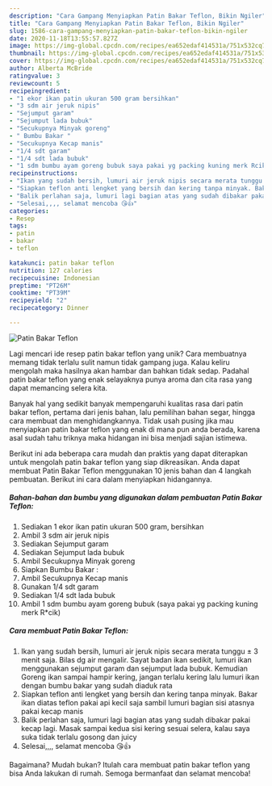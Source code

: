 ```yaml
---
description: "Cara Gampang Menyiapkan Patin Bakar Teflon, Bikin Ngiler"
title: "Cara Gampang Menyiapkan Patin Bakar Teflon, Bikin Ngiler"
slug: 1586-cara-gampang-menyiapkan-patin-bakar-teflon-bikin-ngiler
date: 2020-11-18T13:55:57.827Z
image: https://img-global.cpcdn.com/recipes/ea652edaf414531a/751x532cq70/patin-bakar-teflon-foto-resep-utama.jpg
thumbnail: https://img-global.cpcdn.com/recipes/ea652edaf414531a/751x532cq70/patin-bakar-teflon-foto-resep-utama.jpg
cover: https://img-global.cpcdn.com/recipes/ea652edaf414531a/751x532cq70/patin-bakar-teflon-foto-resep-utama.jpg
author: Alberta McBride
ratingvalue: 3
reviewcount: 5
recipeingredient:
- "1 ekor ikan patin ukuran 500 gram bersihkan"
- "3 sdm air jeruk nipis"
- "Sejumput garam"
- "Sejumput lada bubuk"
- "Secukupnya Minyak goreng"
- " Bumbu Bakar "
- "Secukupnya Kecap manis"
- "1/4 sdt garam"
- "1/4 sdt lada bubuk"
- "1 sdm bumbu ayam goreng bubuk saya pakai yg packing kuning merk Rcik"
recipeinstructions:
- "Ikan yang sudah bersih, lumuri air jeruk nipis secara merata tunggu ± 3 menit saja. Bilas dg air mengalir. Sayat badan ikan sedikit, lumuri ikan menggunakan sejumput garam dan sejumput lada bubuk. Kemudian Goreng ikan sampai hampir kering, jangan terlalu kering lalu lumuri ikan dengan bumbu bakar yang sudah diaduk rata"
- "Siapkan teflon anti lengket yang bersih dan kering tanpa minyak. Bakar ikan diatas teflon pakai api kecil saja sambil lumuri bagian sisi atasnya pakai kecap manis"
- "Balik perlahan saja, lumuri lagi bagian atas yang sudah dibakar pakai kecap lagi. Masak sampai kedua sisi kering sesuai selera, kalau saya suka tidak terlalu gosong dan juicy"
- "Selesai,,,, selamat mencoba 😘👍"
categories:
- Resep
tags:
- patin
- bakar
- teflon

katakunci: patin bakar teflon 
nutrition: 127 calories
recipecuisine: Indonesian
preptime: "PT26M"
cooktime: "PT39M"
recipeyield: "2"
recipecategory: Dinner

---
```



![Patin Bakar Teflon](https://img-global.cpcdn.com/recipes/ea652edaf414531a/751x532cq70/patin-bakar-teflon-foto-resep-utama.jpg)

Lagi mencari ide resep patin bakar teflon yang unik? Cara membuatnya memang tidak terlalu sulit namun tidak gampang juga. Kalau keliru mengolah maka hasilnya akan hambar dan bahkan tidak sedap. Padahal patin bakar teflon yang enak selayaknya punya aroma dan cita rasa yang dapat memancing selera kita.

Banyak hal yang sedikit banyak mempengaruhi kualitas rasa dari patin bakar teflon, pertama dari jenis bahan, lalu pemilihan bahan segar, hingga cara membuat dan menghidangkannya. Tidak usah pusing jika mau menyiapkan patin bakar teflon yang enak di mana pun anda berada, karena asal sudah tahu triknya maka hidangan ini bisa menjadi sajian istimewa.




Berikut ini ada beberapa cara mudah dan praktis yang dapat diterapkan untuk mengolah patin bakar teflon yang siap dikreasikan. Anda dapat membuat Patin Bakar Teflon menggunakan 10 jenis bahan dan 4 langkah pembuatan. Berikut ini cara dalam menyiapkan hidangannya.

<!--inarticleads1-->

##### Bahan-bahan dan bumbu yang digunakan dalam pembuatan Patin Bakar Teflon:

1. Sediakan 1 ekor ikan patin ukuran 500 gram, bersihkan
1. Ambil 3 sdm air jeruk nipis
1. Sediakan Sejumput garam
1. Sediakan Sejumput lada bubuk
1. Ambil Secukupnya Minyak goreng
1. Siapkan  Bumbu Bakar :
1. Ambil Secukupnya Kecap manis
1. Gunakan 1/4 sdt garam
1. Sediakan 1/4 sdt lada bubuk
1. Ambil 1 sdm bumbu ayam goreng bubuk (saya pakai yg packing kuning merk R*cik)




<!--inarticleads2-->

##### Cara membuat Patin Bakar Teflon:

1. Ikan yang sudah bersih, lumuri air jeruk nipis secara merata tunggu ± 3 menit saja. Bilas dg air mengalir. Sayat badan ikan sedikit, lumuri ikan menggunakan sejumput garam dan sejumput lada bubuk. Kemudian Goreng ikan sampai hampir kering, jangan terlalu kering lalu lumuri ikan dengan bumbu bakar yang sudah diaduk rata
1. Siapkan teflon anti lengket yang bersih dan kering tanpa minyak. Bakar ikan diatas teflon pakai api kecil saja sambil lumuri bagian sisi atasnya pakai kecap manis
1. Balik perlahan saja, lumuri lagi bagian atas yang sudah dibakar pakai kecap lagi. Masak sampai kedua sisi kering sesuai selera, kalau saya suka tidak terlalu gosong dan juicy
1. Selesai,,,, selamat mencoba 😘👍




Bagaimana? Mudah bukan? Itulah cara membuat patin bakar teflon yang bisa Anda lakukan di rumah. Semoga bermanfaat dan selamat mencoba!
